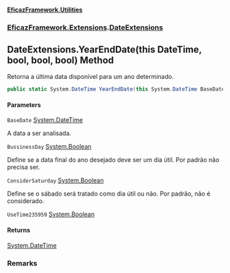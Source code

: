 #### [EficazFramework.Utilities](EficazFrameworkUtilities.md 'EficazFramework Utilities')
### [EficazFramework.Extensions](EficazFrameworkUtilities.md#EficazFramework.Extensions 'EficazFramework.Extensions').[DateExtensions](EficazFramework.Extensions/DateExtensions.md 'EficazFramework.Extensions.DateExtensions')

## DateExtensions.YearEndDate(this DateTime, bool, bool, bool) Method

Retorna a última data disponível para um ano determinado.

```csharp
public static System.DateTime YearEndDate(this System.DateTime BaseDate, bool BussinessDay=false, bool ConsiderSaturday=false, bool UseTime235959=false);
```
#### Parameters

<a name='EficazFramework.Extensions.DateExtensions.YearEndDate(thisSystem.DateTime,bool,bool,bool).BaseDate'></a>

`BaseDate` [System.DateTime](https://docs.microsoft.com/en-us/dotnet/api/System.DateTime 'System.DateTime')

A data a ser analisada.

<a name='EficazFramework.Extensions.DateExtensions.YearEndDate(thisSystem.DateTime,bool,bool,bool).BussinessDay'></a>

`BussinessDay` [System.Boolean](https://docs.microsoft.com/en-us/dotnet/api/System.Boolean 'System.Boolean')

Define se a data final do ano desejado deve ser um dia útil. Por padrão não precisa ser.

<a name='EficazFramework.Extensions.DateExtensions.YearEndDate(thisSystem.DateTime,bool,bool,bool).ConsiderSaturday'></a>

`ConsiderSaturday` [System.Boolean](https://docs.microsoft.com/en-us/dotnet/api/System.Boolean 'System.Boolean')

Define se o sábado será tratado como dia útil ou não. Por padrão, não é considerado.

<a name='EficazFramework.Extensions.DateExtensions.YearEndDate(thisSystem.DateTime,bool,bool,bool).UseTime235959'></a>

`UseTime235959` [System.Boolean](https://docs.microsoft.com/en-us/dotnet/api/System.Boolean 'System.Boolean')

#### Returns
[System.DateTime](https://docs.microsoft.com/en-us/dotnet/api/System.DateTime 'System.DateTime')

### Remarks